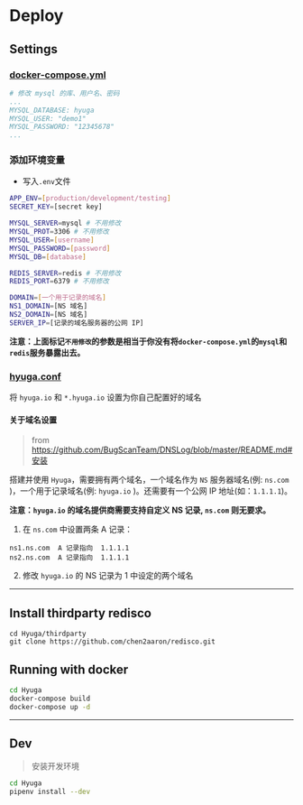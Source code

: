 # Deploy

## Settings

### [docker-compose.yml](../docker-compose.yml)
```yml
# 修改 mysql 的库、用户名、密码
...
MYSQL_DATABASE: hyuga
MYSQL_USER: "demo1"
MYSQL_PASSWORD: "12345678"
...
```
### 添加环境变量
- 写入`.env`文件
```bash
APP_ENV=[production/development/testing]
SECRET_KEY=[secret key]

MYSQL_SERVER=mysql # 不用修改
MYSQL_PROT=3306 # 不用修改
MYSQL_USER=[username]
MYSQL_PASSWORD=[password]
MYSQL_DB=[database]

REDIS_SERVER=redis # 不用修改
REDIS_PORT=6379 # 不用修改

DOMAIN=[一个用于记录的域名]
NS1_DOMAIN=[NS 域名]
NS2_DOMAIN=[NS 域名]
SERVER_IP=[记录的域名服务器的公网 IP]
```

**注意：上面标记`不用修改`的参数是相当于你没有将`docker-compose.yml`的`mysql`和 `redis`服务暴露出去。**

### [hyuga.conf](../deploy/nginx/conf.d/hyuga.conf)
将 `hyuga.io` 和 `*.hyuga.io` 设置为你自己配置好的域名

#### 关于域名设置
> from https://github.com/BugScanTeam/DNSLog/blob/master/README.md#安装

搭建并使用 `Hyuga`，需要拥有两个域名，一个域名作为 `NS` 服务器域名(例: `ns.com` )，一个用于记录域名(例: `hyuga.io` )。还需要有一个公网 IP 地址(如：`1.1.1.1`)。

**注意：`hyuga.io` 的域名提供商需要支持自定义 NS 记录, `ns.com` 则无要求。**

1. 在 `ns.com` 中设置两条 A 记录：
```
ns1.ns.com  A 记录指向  1.1.1.1
ns2.ns.com  A 记录指向  1.1.1.1
```
2. 修改 `hyuga.io` 的 NS 记录为 1 中设定的两个域名

---

## Install thirdparty redisco
```
cd Hyuga/thirdparty
git clone https://github.com/chen2aaron/redisco.git
```

## Running with docker

```bash
cd Hyuga
docker-compose build
docker-compose up -d
```

---

## Dev
> 安装开发环境

```bash
cd Hyuga
pipenv install --dev
```
